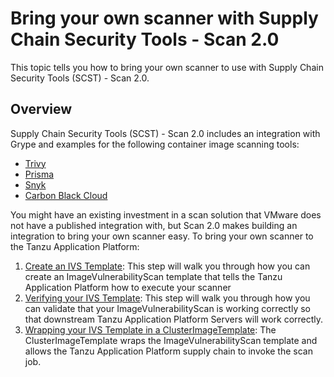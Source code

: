 # Bring your own scanner with Supply Chain Security Tools - Scan 2.0

This topic tells you how to bring your own scanner to use with Supply Chain Security Tools (SCST) - Scan 2.0.

## <a id="overview"></a>Overview

Supply Chain Security Tools (SCST) - Scan 2.0 includes an integration with Grype and examples for the following container image scanning tools:

- [Trivy](ivs-trivy.hbs.md)
- [Prisma](ivs-prisma.hbs.md)
- [Snyk](ivs-snyk.hbs.md)
- [Carbon Black Cloud](ivs-carbon-black.hbs.md)

You might have an existing investment in a scan solution that VMware does not have a published integration with, but Scan 2.0 makes building an integration to bring your own scanner easy. To bring your own scanner to the Tanzu Application Platform:

1.  [Create an IVS Template](ivs-create-your-own.hbs.md): This step will walk you through how you can create an ImageVulnerabilityScan template that tells the Tanzu Application Platform how to execute your scanner
2.  [Verifying your IVS Template](verify-app-scanning.hbs.md): This step will walk you through how you can validate that your ImageVulnerabilityScan is working correctly so that downstream Tanzu Application Platform Servers will work correctly.
3.  [Wrapping your IVS Template in a ClusterImageTemplate](clusterimagetemplates.hbs.md): The ClusterImageTemplate wraps the ImageVulnerabilityScan template and allows the Tanzu Application Platform supply chain to invoke the scan job.
